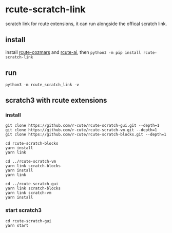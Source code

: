 # rcute-scratch-link

scratch link for rcute extensions, it can run alongside the offical scratch link.

## install
install [rcute-cozmars](https://github.com/r-cute/rcute-cozmars) and [rcute-ai](https://github.com/r-cute/rcute-ai), then
`python3 -m pip install rcute-scratch-link`

## run
`python3 -m rcute_scratch_link -v`

## scratch3 with rcute extensions

### install
```
git clone https://github.com/r-cute/rcute-scratch-gui.git --depth=1
git clone https://github.com/r-cute/rcute-scratch-vm.git --depth=1
git clone https://github.com/r-cute/rcute-scratch-blocks.git --depth=1

cd rcute-scratch-blocks
yarn install
yarn link

cd ../rcute-scratch-vm
yarn link scratch-blocks
yarn install
yarn link

cd ../rcute-scratch-gui
yarn link scratch-blocks
yarn link scratch-vm
yarn install
```

### start scratch3
```
cd rcute-scratch-gui
yarn start
```